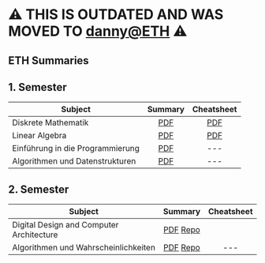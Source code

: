 # ⚠️ THIS IS OUTDATED AND WAS MOVED TO [danny@ETH](http://n.ethz.ch/~dcamenisch/) ⚠️


## ETH Summaries

## 1. Semester

Subject | Summary | Cheatsheet
------ | :------: | :------:
Diskrete Mathematik | [PDF](/Summaries/diskMat_summary_small.pdf) | [PDF](/Cheatsheets/diskMat_cheatsheet_small.pdf)
Linear Algebra | [PDF](/Summaries/linAlg_summary_small.pdf) | [PDF](/Cheatsheets/linAlg_cheatsheet_small.pdf)
Einführung in die Programmierung | [PDF](/Summaries/eprog_summary_small.pdf) | ---
Algorithmen und Datenstrukturen | [PDF](/Summaries/and_summary_small.pdf) | ---

## 2. Semester

Subject | Summary | Cheatsheet
------ | :------: | :------:
Digital Design and Computer Architecture | [PDF](https://github.com/DannyCamenisch/digitech_summary/releases/latest/download/digitech_summary.pdf) [Repo](https://github.com/DannyCamenisch/digitech_summary) |
Algorithmen und Wahrscheinlichkeiten | [PDF](https://github.com/DannyCamenisch/anw_summary/releases/latest/download/anw_summary.pdf) [Repo](https://github.com/DannyCamenisch/anw_summary) | ---

